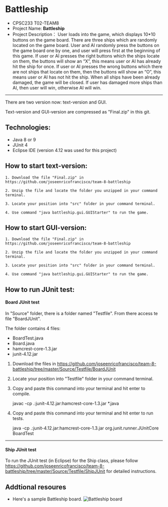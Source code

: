 
# Battleship

- CPSC233 T02-TEAM8
- Project Name: **Battleship**
- Project Description：
  User loads into the game, which displays 10*10 buttons on the game board. There are three ships which are randomly located on the game board. User and AI randomly press the buttons on the game board one by one, and user will press first at the beginning of this game. If user or AI presses the right buttons which the ships locate on them, the buttons will show an “X”, this means user or AI has already hit the ship for once. If user or AI presses the wrong buttons which there are not ships that locate on them, then the buttons will show an “O”, this means user or AI has not hit the ship. When all ships have been already damaged, the game will be closed. If user has damaged more ships than AI, then user will win, otherwise AI will win. 

***
There are two version now: text-version and GUI.

Text-version and GUI-version are compressed as "Final.zip" in this git.



## Technologies:
- Java 8 or 9
- JUnit 4
- Eclipse IDE (version 4.12 was used for this project)

## How to start text-version:
    
    1. Download the file "Final.zip" in https://github.com/joseenricofrancisco/team-8-battleship

    2. Unzip the file and locate the folder you unzipped in your command terminal.

	3. Locate your position into "src" folder in your command terminal.

    4. Use command "java battleship.gui.GUIStarter" to run the game.

## How to start GUI-version:
    
    1. Download the file "Final.zip" in https://github.com/joseenricofrancisco/team-8-battleship

    2. Unzip the file and locate the folder you unzipped in your command terminal.

	3. Locate your position into "src" folder in your command terminal.

    4. Use command "java battleship.gui.GUIStarter" to run the game.

## How to run JUnit test:

#### Board JUnit test
In "Source" folder, there is a folder named "Testfile". From there access te file "BoardJUnit".


The folder contains 4 files:
- BoardTest.java
- Board.java
- hamcrest-core-1.3.jar
- junit-4.12.jar

1. Download the files in https://github.com/joseenricofrancisco/team-8-battleship/tree/master/Source/Testfile/BoardJUnit

2. Locate your position into "Testfile" folder in your command terminal.

3. Copy and paste this command into your terminal and hit enter to compile.

   javac -cp .:junit-4.12.jar:hamcrest-core-1.3.jar *.java

4. Copy and paste this command into your terminal and hit enter to run tests.

   java -cp .:junit-4.12.jar:hamcrest-core-1.3.jar org.junit.runner.JUnitCore BoardTest

***
#### Ship JUnit test
To run the JUnit test (in Eclipse) for the Ship class, please follow https://github.com/joseenricofrancisco/team-8-battleship/tree/master/Source/Testfile/ShipJUnit for detailed instructions.
    
## Addtional resoures
- Here's a sample Battleship board.
![Battleship board](https://upload.wikimedia.org/wikipedia/commons/thumb/6/65/Battleship_game_board.svg/1280px-Battleship_game_board.svg.png)

